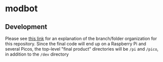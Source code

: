 # modbot

## Development
Please see [this link](https://docs.google.com/document/d/1Fgh690OpJsaQWVYQWsDYn1djbTpzN0oVngfRYCa8dfM/edit) for an explanation of the branch/folder organization for this repository. Since the final code will end up on a Raspberry Pi and several Picos, the top-level "final product" directories will be `/pi` and `/pico`, in addition to the `/dev` directory

